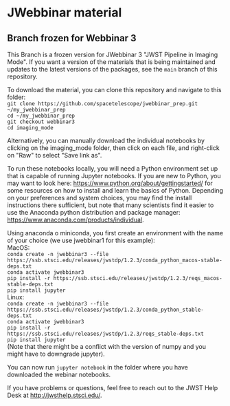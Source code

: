 # JWebbinar material

## Branch frozen for Webbinar 3

This Branch is a frozen version for JWebbinar 3 "JWST Pipeline in Imaging Mode". If you want a version of the materials that is being maintained and updates to the latest versions of the packages, see the `main` branch of this repository.

To download the material, you can clone this repository and navigate to this folder:  
`git clone https://github.com/spacetelescope/jwebbinar_prep.git ~/my_jwebbinar_prep`  
`cd ~/my_jwebbinar_prep`  
`git checkout webbinar3`  
`cd imaging_mode`  

Alternatively, you can manually download the individual notebooks by clicking on the imaging_mode folder, then click on each file, and right-click on "Raw" to select "Save link as".

To run these notebooks locally, you will need a Python environment set up that is capable of running Jupyter notebooks. If you are new to Python, you may want to look here: https://www.python.org/about/gettingstarted/ for some resources on how to install and learn the basics of Python. Depending on your preferences and system choices, you may find the install instructions there sufficient, but note that many scientists find it easier to use the Anaconda python distribution and package manager: https://www.anaconda.com/products/individual.

Using anaconda o miniconda, you first create an environment with the name of your choice (we use jwebbinar1 for this example):  
MacOS:  
`conda create -n jwebbinar3 --file https://ssb.stsci.edu/releases/jwstdp/1.2.3/conda_python_macos-stable-deps.txt`  
`conda activate jwebbinar3`  
`pip install -r https://ssb.stsci.edu/releases/jwstdp/1.2.3/reqs_macos-stable-deps.txt`  
`pip install jupyter`  
Linux:  
`conda create -n jwebbinar3 --file https://ssb.stsci.edu/releases/jwstdp/1.2.3/conda_python_stable-deps.txt`  
`conda activate jwebbinar3`  
`pip install -r https://ssb.stsci.edu/releases/jwstdp/1.2.3/reqs_stable-deps.txt`  
`pip install jupyter`  
(Note that there might be a conflict with the version of numpy and you might have to downgrade jupyter).

You can now run `jupyter notebook` in the folder where you have downloaded the webinar notebooks.

If you have problems or questions, feel free to reach out to the JWST Help Desk at http://jwsthelp.stsci.edu/.

